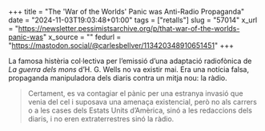 +++
title = "The 'War of the Worlds' Panic was Anti-Radio Propaganda"
date = "2024-11-03T19:03:48+01:00"
tags = ["retalls"]
slug = "57014"
x_url = "https://newsletter.pessimistsarchive.org/p/that-war-of-the-worlds-panic-was"
x_source = ""
fedurl = "https://mastodon.social/@carlesbellver/113420348910651451"
+++

La famosa histèria col·lectiva per l’emissió d’una adaptació radiofònica de *La guerra dels mons* d’H. G. Wells no va existir mai. Era una notícia falsa, propaganda manipuladora dels diaris contra un mitja nou: la ràdio.

> Certament, es va contagiar el pànic per una estranya invasió que venia del cel i suposava una amenaça existencial, però no als carrers o a les cases dels Estats Units d’Amèrica, sinó a les redaccions dels diaris, i no eren extraterrestres sinó la ràdio.
